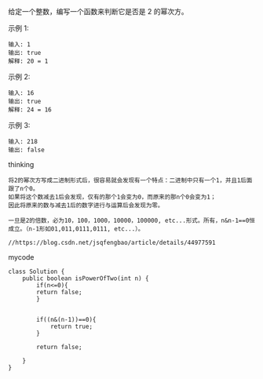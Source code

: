 给定一个整数，编写一个函数来判断它是否是 2 的幂次方。

示例 1:
```
输入: 1
输出: true
解释: 20 = 1
```
示例 2:
```
输入: 16
输出: true
解释: 24 = 16
```
示例 3:
```
输入: 218
输出: false
```
thinking
```
将2的幂次方写成二进制形式后，很容易就会发现有一个特点：二进制中只有一个1，并且1后面跟了n个0。
如果将这个数减去1后会发现，仅有的那个1会变为0，而原来的那n个0会变为1；
因此将原来的数与减去1后的数字进行与运算后会发现为零。

一旦是2的倍数，必为10，100，1000，10000，100000, etc...形式。所有，n&n-1==0恒成立。（n-1形如01,011,0111,0111, etc...）。

//https://blog.csdn.net/jsqfengbao/article/details/44977591
```
mycode
```
class Solution {
    public boolean isPowerOfTwo(int n) {
        if(n<=0){
		return false;
		}
		
		
		if((n&(n-1))==0){
			return true;
		}
		
		return false;
		
    }
}


```
